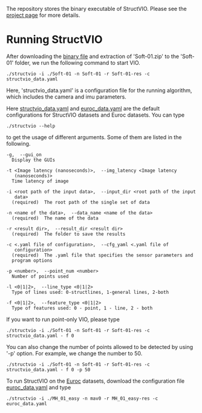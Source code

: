 The repository stores the binary executable of StructVIO. Please see the [project page](http://drone.sjtu.edu.cn/dpzou/project/structvio/structvio.html) for more details.

# Running StructVIO
After downloading the [binary file](https://github.com/danping/structvio/blob/master/binary/structvio) and extraction of 'Soft-01.zip' to the 'Soft-01' folder, we run the following command to start VIO.
```shell
./structvio -i ./Soft-01 -n Soft-01 -r Soft-01-res -c structvio_data.yaml
```
Here, 'structvio_data.yaml' is a configuration file for the running algorithm, which includes the camera and imu parameters.

Here [structvio_data.yaml](https://github.com/danping/structvio/blob/master/structvio_data.yaml) and [euroc_data.yaml](https://github.com/danping/structvio/blob/master/euroc_data.yaml) are the default configurations for StructVIO datasets and Euroc datasets. You can type
```shell
./structvio --help
```
to get the usage of different arguments. Some of them are listed in the following.
```shell
-g,  --gui_on
  Display the GUIs

-t <Image latency (nanoseconds)>,  --img_latency <Image latency
   (nanoseconds)>
  Time latency of image

-i <root path of the input data>,  --input_dir <root path of the input
   data>
  (required)  The root path of the single set of data

-n <name of the data>,  --data_name <name of the data>
  (required)  The name of the data

-r <result dir>,  --result_dir <result dir>
  (required)  The folder to save the results

-c <.yaml file of configuration>,  --cfg_yaml <.yaml file of
   configuration>
  (required)  The .yaml file that specifies the sensor parameters and
  program options

-p <number>,  --point_num <number>
  Number of points used

-l <0|1|2>,  --line_type <0|1|2>
  Type of lines used: 0-structlines, 1-general lines, 2-both

-f <0|1|2>,  --feature_type <0|1|2>
  Type of features used: 0 - point, 1 - line, 2 - both
```
If you want to run point-only VIO, please type
```shell
./structvio -i ./Soft-01 -n Soft-01 -r Soft-01-res -c structvio_data.yaml - f 0
```
You can also change the number of points allowed to be detected by using '-p' option. For example, we change the number to 50.
```shell
./structvio -i ./Soft-01 -n Soft-01 -r Soft-01-res -c structvio_data.yaml - f 0 -p 50
```
To run StructVIO on the [Euroc](https://projects.asl.ethz.ch/datasets/doku.php?id=kmavvisualinertialdatasets) datasets, download the configuration file  [euroc_data.yaml](https://github.com/danping/structvio/blob/master/euroc_data.yaml) and type
```shell
./structvio -i ./MH_01_easy -n mav0 -r MH_01_easy-res -c euroc_data.yaml
```
